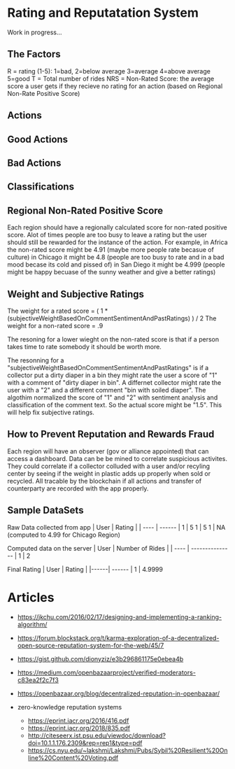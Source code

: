 Rating and Reputatation System
=============================

Work in progress...

The Factors
-----------
R = rating (1-5):  1=bad, 2=below average 3=average 4=above average 5=good
T = Total number of rides
NRS = Non-Rated Score: the average score a user gets if they recieve no rating for an action (based on Regional Non-Rate Positive Score)


Actions
-------


Good Actions
------------


Bad Actions
------------



Classifications
-----------------


Regional Non-Rated Positive Score
-------------------------------
Each region should have a regionally calculated score for non-rated positive score. Alot of times people are too busy to 
leave a rating but the user should still be rewarded for the instance of the action. 
For example, in Africa the non-rated score might be 4.91 (maybe more people rate becasue of culture)
in Chicago it might be 4.8 (people are too busy to rate and in a bad mood becase its cold and pissed of)
in San Diego it might be 4.999 (people might be happy becuase of the sunny weather and give a better ratings)


Weight and Subjective Ratings
-----------------------------
The weight for a rated score =  ( 1 * (subjectiveWeightBasedOnCommentSentimentAndPastRatings) ) / 2
The weight for a non-rated score = .9

The resoning for a lower wieght on the non-rated score is that if a person takes time to rate somebody it should be worth more. 

The resonning for a "subjectiveWeightBasedOnCommentSentimentAndPastRatings" is if a collector put a dirty diaper in a bin they might rate the user a score of "1" with a comment of "dirty diaper in bin". A differnet collector might rate the user with a "2" and a different comment "bin with soiled diaper". The algothim normalized the score of "1" and "2" with sentiment analysis and classification of the comment text. So the actual score might be "1.5". This will help fix subjective ratings.


How to Prevent Reputation and Rewards Fraud
-------------------------------------------
Each region will have an observer (gov or alliance appointed) that can access a dashboard.  Data can be be mined to correlate suspicious activites. They could correlate if a collector colluded with a user and/or recyling center by seeing if the weight in plastic adds up properly when sold or recycled. All tracable by the blockchain if all actions and transfer of counterparty are recorded with the app properly.


Sample DataSets
----------------

Raw Data collected from app
| User | Rating |
| ---- | ------ |
1 | 5 
1 | 5 
1 | NA (computed to 4.99 for Chicago Region)


Computed data on the server
| User | Number of Rides |
| ---- | --------------- |
1 | 2


Final Rating
| User | Rating |
|------| ------ | 
1  | 4.9999


Articles
=========
- https://jkchu.com/2016/02/17/designing-and-implementing-a-ranking-algorithm/ 
- https://forum.blockstack.org/t/karma-exploration-of-a-decentralized-open-source-reputation-system-for-the-web/45/7
- https://gist.github.com/dionyziz/e3b296861175e0ebea4b
- https://medium.com/openbazaarproject/verified-moderators-c83ea2f2c7f3 
- https://openbazaar.org/blog/decentralized-reputation-in-openbazaar/ 

- zero-knowledge reputation systems
    - https://eprint.iacr.org/2016/416.pdf
    - https://eprint.iacr.org/2018/835.pdf 
    - http://citeseerx.ist.psu.edu/viewdoc/download?doi=10.1.1.176.2309&rep=rep1&type=pdf
    - https://cs.nyu.edu/~lakshmi/Lakshmi/Pubs/Sybil%20Resilient%20Online%20Content%20Voting.pdf 


